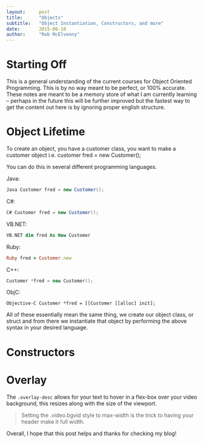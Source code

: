 ```yaml
---
layout:     post
title:      "Objects"
subtitle:   "Object Instantiation, Constructors, and more"
date:       2015-06-10
author:     "Rob McElvenny"
---
```



# Starting Off

This is a general understanding of the current courses for Object Oriented Programming. This is by no way meant to be perfect, or 100% accurate. These notes are meant to be a memory store of what I am currently learning – perhaps in the future this will be further improved but the fastest way to get the content out here is by ignoring proper english structure. 

# Object Lifetime

To create an object, you have a customer class, you want to make a customer object i.e. customer fred = new Customer();

You can do this in several different programming languages.

Java: 
``` java
Java Customer fred = new Customer();
```
C#:
``` csharp
C# Customer fred = new Customer();
```
VB.NET:
``` vb
VB.NET dim fred As New Customer
```
Ruby:
``` ruby
Ruby fred = Customer.new
```
C++:
``` c++
Customer *fred = new Customer();
```
ObjC:
``` objc
Objective-C Customer *fred = [[Customer [[alloc] init];
```

All of these essentially mean the same thing, we create our object class, or struct and from there we instantiate that object by performing the above syntax in your desired language. 

# Constructors

<p>
    
</p>


# Overlay

The ``` .overlay-desc ``` allows for your text to hover in a flex-box over your video background, this resizes along with the size of the viewport.

<blockquote>Setting the .video.bgvid style to max-width is the trick to having your header make it full width.</blockquote>

<p>Overall, I hope that this post helps and thanks for checking my blog!</p>